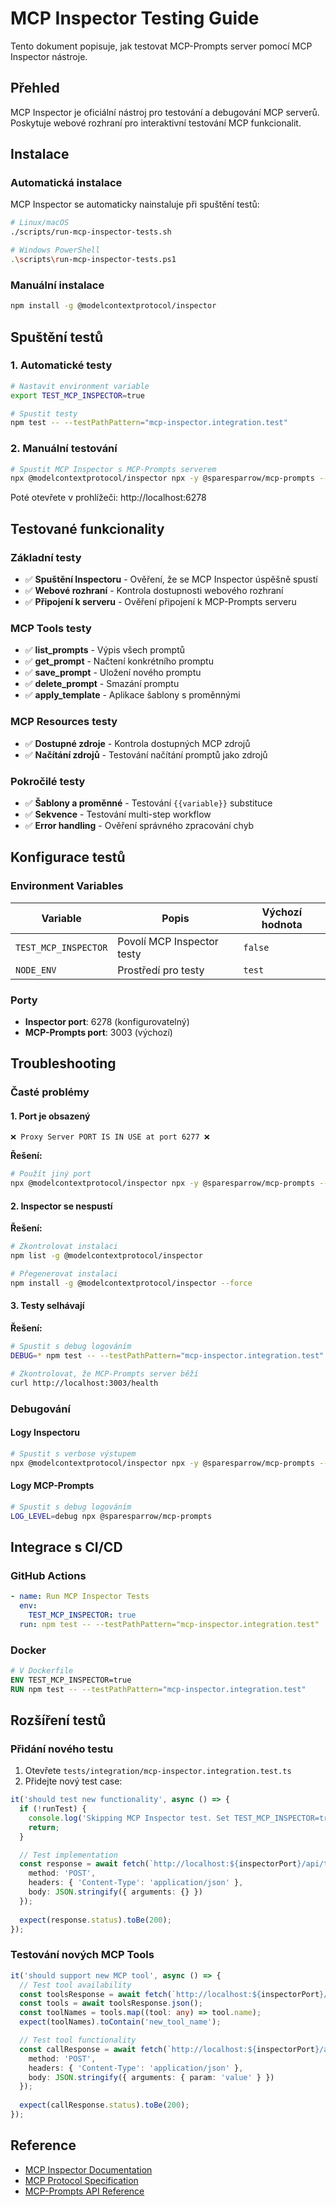 # MCP Inspector Testing Guide

Tento dokument popisuje, jak testovat MCP-Prompts server pomocí MCP Inspector nástroje.

## Přehled

MCP Inspector je oficiální nástroj pro testování a debugování MCP serverů. Poskytuje webové rozhraní pro interaktivní testování MCP funkcionalit.

## Instalace

### Automatická instalace

MCP Inspector se automaticky nainstaluje při spuštění testů:

```bash
# Linux/macOS
./scripts/run-mcp-inspector-tests.sh

# Windows PowerShell
.\scripts\run-mcp-inspector-tests.ps1
```

### Manuální instalace

```bash
npm install -g @modelcontextprotocol/inspector
```

## Spuštění testů

### 1. Automatické testy

```bash
# Nastavit environment variable
export TEST_MCP_INSPECTOR=true

# Spustit testy
npm test -- --testPathPattern="mcp-inspector.integration.test"
```

### 2. Manuální testování

```bash
# Spustit MCP Inspector s MCP-Prompts serverem
npx @modelcontextprotocol/inspector npx -y @sparesparrow/mcp-prompts --port 6278
```

Poté otevřete v prohlížeči: http://localhost:6278

## Testované funkcionality

### Základní testy

- ✅ **Spuštění Inspectoru** - Ověření, že se MCP Inspector úspěšně spustí
- ✅ **Webové rozhraní** - Kontrola dostupnosti webového rozhraní
- ✅ **Připojení k serveru** - Ověření připojení k MCP-Prompts serveru

### MCP Tools testy

- ✅ **list_prompts** - Výpis všech promptů
- ✅ **get_prompt** - Načtení konkrétního promptu
- ✅ **save_prompt** - Uložení nového promptu
- ✅ **delete_prompt** - Smazání promptu
- ✅ **apply_template** - Aplikace šablony s proměnnými

### MCP Resources testy

- ✅ **Dostupné zdroje** - Kontrola dostupných MCP zdrojů
- ✅ **Načítání zdrojů** - Testování načítání promptů jako zdrojů

### Pokročilé testy

- ✅ **Šablony a proměnné** - Testování `{{variable}}` substituce
- ✅ **Sekvence** - Testování multi-step workflow
- ✅ **Error handling** - Ověření správného zpracování chyb

## Konfigurace testů

### Environment Variables

| Variable | Popis | Výchozí hodnota |
|----------|-------|-----------------|
| `TEST_MCP_INSPECTOR` | Povolí MCP Inspector testy | `false` |
| `NODE_ENV` | Prostředí pro testy | `test` |

### Porty

- **Inspector port**: 6278 (konfigurovatelný)
- **MCP-Prompts port**: 3003 (výchozí)

## Troubleshooting

### Časté problémy

#### 1. Port je obsazený

```
❌ Proxy Server PORT IS IN USE at port 6277 ❌
```

**Řešení:**
```bash
# Použít jiný port
npx @modelcontextprotocol/inspector npx -y @sparesparrow/mcp-prompts --port 6279
```

#### 2. Inspector se nespustí

**Řešení:**
```bash
# Zkontrolovat instalaci
npm list -g @modelcontextprotocol/inspector

# Přegenerovat instalaci
npm install -g @modelcontextprotocol/inspector --force
```

#### 3. Testy selhávají

**Řešení:**
```bash
# Spustit s debug logováním
DEBUG=* npm test -- --testPathPattern="mcp-inspector.integration.test"

# Zkontrolovat, že MCP-Prompts server běží
curl http://localhost:3003/health
```

### Debugování

#### Logy Inspectoru

```bash
# Spustit s verbose výstupem
npx @modelcontextprotocol/inspector npx -y @sparesparrow/mcp-prompts --verbose
```

#### Logy MCP-Prompts

```bash
# Spustit s debug logováním
LOG_LEVEL=debug npx @sparesparrow/mcp-prompts
```

## Integrace s CI/CD

### GitHub Actions

```yaml
- name: Run MCP Inspector Tests
  env:
    TEST_MCP_INSPECTOR: true
  run: npm test -- --testPathPattern="mcp-inspector.integration.test"
```

### Docker

```dockerfile
# V Dockerfile
ENV TEST_MCP_INSPECTOR=true
RUN npm test -- --testPathPattern="mcp-inspector.integration.test"
```

## Rozšíření testů

### Přidání nového testu

1. Otevřete `tests/integration/mcp-inspector.integration.test.ts`
2. Přidejte nový test case:

```typescript
it('should test new functionality', async () => {
  if (!runTest) {
    console.log('Skipping MCP Inspector test. Set TEST_MCP_INSPECTOR=true to run it.');
    return;
  }

  // Test implementation
  const response = await fetch(`http://localhost:${inspectorPort}/api/tools/new_tool/call`, {
    method: 'POST',
    headers: { 'Content-Type': 'application/json' },
    body: JSON.stringify({ arguments: {} })
  });
  
  expect(response.status).toBe(200);
});
```

### Testování nových MCP Tools

```typescript
it('should support new MCP tool', async () => {
  // Test tool availability
  const toolsResponse = await fetch(`http://localhost:${inspectorPort}/api/tools`);
  const tools = await toolsResponse.json();
  const toolNames = tools.map((tool: any) => tool.name);
  expect(toolNames).toContain('new_tool_name');

  // Test tool functionality
  const callResponse = await fetch(`http://localhost:${inspectorPort}/api/tools/new_tool_name/call`, {
    method: 'POST',
    headers: { 'Content-Type': 'application/json' },
    body: JSON.stringify({ arguments: { param: 'value' } })
  });
  
  expect(callResponse.status).toBe(200);
});
```

## Reference

- [MCP Inspector Documentation](https://github.com/modelcontextprotocol/inspector)
- [MCP Protocol Specification](https://modelcontextprotocol.io/)
- [MCP-Prompts API Reference](../04-api-reference.md) 